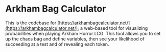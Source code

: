 # Arkham Bag Calculator

This is the codebase for [https://arkhambagcalculator.net/](https://arkhambagcalculator.net/), a web-based tool for visualizing probabilities when playing Arkham Horror LCG. This tool allows you to set up the chaos bag and define variables, then see your likelihood of succeeding at a test and of revealing each token.
